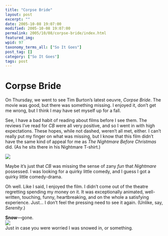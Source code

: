 ```yaml
---
title: "Corpse Bride"
layout: post
excerpt: ""
date: 2005-10-08 19:07:00
modified: 2005-10-08 19:07:00
permalink: 2005/10/08/corpse-bride/index.html
featured_img: 
wpid: 97
taxonomy_terms_all: ["So It Goes"]
post_tag: []
category: ["So It Goes"]
tags: post
---
```


# Corpse Bride

On Thursday, we went to see Tim Burton’s latest oeuvre, *Corpse Bride*. The movie was good, but there was something missing. I enjoyed it, don’t get me wrong, but I think I may have set myself up for a fall.

See, I have a bad habit of reading about films before I see them. The reviews I’ve read for *CB* were all very positive, and so I went in with high expectations. These hopes, while not dashed, weren’t all met, either. I can’t really put my finger on what was missing, but I know that this film didn’t have the same kind of appeal for me as *The Nightmare Before Christmas* did. (As he sits there in his Nightmare T-shirt.)

![](http://static.flickr.com/25/50561908_d0a0c333d2_m.jpg)

Maybe it’s just that *CB* was missing the sense of zany *fun* that *Nightmare* possessed. I was looking for a quirky little comedy, and I guess I got a quirky little comedy-drama.

Oh well. Like I said, I enjoyed the film. I didn’t come out of the theatre regretting spending my money on it. It was exceptionally animated, well-written, touching, funny, heartbreaking, and on the whole a satisfying experience. Just… I don’t feel the pressing need to see it again. (Unlike, say, *Serenity*.)

**Snow**—gone.  
![](http://static.flickr.com/32/50561880_b5eea8cf5c_m.jpg)  
Just in case you were worried I was snowed in, or something.